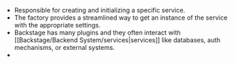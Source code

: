 - Responsible for creating and initializing a specific service.
- The factory provides a streamlined way to get an instance of the service with the appropriate settings.
- Backstage has many plugins and they often interact with [[Backstage/Backend System/services|services]] like databases, auth mechanisms, or external systems.
- 